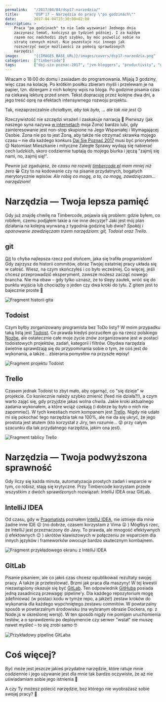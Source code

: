 ```yaml
---
permalink:   "/2017/04/04/dsp17-narzedzia/"
title:       "DSP'17 — Narzędzia do pracy \"po godzinach\""
date:        2017-04-04T23:30:00+02:00
description: >
    Praca "po godzinach" to nie lada wyzwanie! Jednego dnia
    zaczynasz temat, kończysz go tydzień później. I za każdym
    razem noc nadchodzi zbyt szybko, by móc pozwolić sobie na
    stratę cennych minut. Nie pozostaje nic innego jak
    rozszerzyć swoje możliwości za pomocą sprawdzonych
    narzędzi!
image:       "{{IMAGES_BASE_URL}}/images/covers/dsp17-narzedzia.png"
categories:  ["timbercode"]
tags:        ["daj-sie-poznac-2017", "jvm-bloggers", "productivity", "git", "todoist", "nozbe", "intellij-idea", "gitlab", "trello", "blog", "timbercode"]
---
```


Wracam o 18:00 do domu i zasiadam do programowania. Mijają 3 godziny,
więc czas na kolację. Po krótkim posiłku zbieram myśli i przelewam je 
na papier, tzn. dziergam z nich kolejny wpis na bloga. Po godzinie
pisania czas na ciekawą lekturę przed snem. Tekst dopracuję
przez kolejne dwa dni, a jego treść oprę na efektach intensywnego
rozwoju projektu.

Tak, niezaprzeczalnie *chciałbym, aby tak było, … ale tak nie
jest* 😉

Rzeczywistość nie szczędzi wrażeń i zaskakuje narracją 🙂 Pierwszy
(jak naszego syna nazywa
[w internetach]( https://www.instagram.com/p/BQ2rO7wgFxc )
moja Żona) bardzo lubi, gdy zainteresowanie jest non-stop
skupione na Jego Wspaniałej i Wymagającej Osobie. Żona nie po to
jest Żoną, aby także nie otrzymać skrawka mojego czasu – nie
dla każdego konkurs
[Daj Się Poznać 2017]( http://devstyle.pl/daj-sie-poznac/ )
musi być priorytetem 😉 Natomiast Mieszkanie i mityczne Zaległe Sprawy
wydają się nabierać cech ludzkich, skoro codziennie tuptają
do mojego biurka i jęczą "zajmij się nami, no, zajmij się!".

Pewnie już zgadujesz, że *czasu na rozwój
[timbercode.pl]( http://timbercode.pl )
mam mniej niż zero* 😀 Czy to na kodowanie czy na
pisanie przydatnych, bogatych merytorycznie wpisów. *Ale robię co mogę,
a to, co mogę, zawdzięczam… narzędziom!*

# Narzędzia — Twoja lepsza pamięć

Gdy już znajdę chwilę na Timbercode, pojawia się problem: gdzie byłem,
co robiłem, czemu podjąłem takie a nie inne decyzje? Jaki jest mój
plan działania na kolejną wyrwaną z tygodnia godzinę lub dwie?
*Spokój i opanowanie zawdzięczam trzem narzędziom: git, Todoist oraz Trello.*

## git

[Git]( https://git-scm.com/ ) to chyba najlepsza rzecz pod
słońcem, jaka się trafiła programistom! Gdy zajrzysz do 
historii commitów, obraz Twojej ostatniej pracy układa się w całość.
Wiesz, na czym skończyłeś i co było wcześniej.
Co więcej, jeśli chcesz przeprowadzić eksperyment, zawsze możesz zacząć 
nowego brancha. Nie ma obaw – gdy tylko uznasz, że to ślepy zaułek, wróć się 
do punktu wyjścia lub chociażby o jeden czy dwa kroki do tyłu. Z gitem jest 
to bajecznie proste 🙂

![Fragment historii gita]( {{IMAGES_BASE_URL}}/images/content/dsp17-narzedzia/git.png )

## Todoist

Czym byłby zorganizowany programista bez ToDo listy? W moim przypadku
taką listą jest [Todoist]( https://todoist.com ).
Co prawda kiedyś porzuciłem go na rzecz polskiego
[Nozbe]( https://nozbe.com ), ale ostatecznie
całe moje życie znów zorganizowane jest w postaci todoistowych
projektów, zadań, kategorii i filtrów. Obydwa narzędzia świetnie
sprawdzają się do przypominania sobie o tym, że coś jest do 
wykonania, a także… zbierania pomysłów na przyszłe wpisy!

![Fragment projektu Todoist]( {{IMAGES_BASE_URL}}/images/content/dsp17-narzedzia/todoist.png )

## Trello

Czasem jednak Todoist to zbyt mało, aby ogarnąć, co "się dzieje"
w projekcie. Co koniecznie należy szybko zmienić (feed nie działa?!),
a czym warto zająć się, gdy przyjdzie jakaś wolna chwila.
Jakie kroki aktualnego zadania wykonałem, a które wciąż czekają
(i dobrze by było o nich nie zapomnieć). W tych kwestiach moim
kompanem jest [Trello]( https://trello.com ).
Nigdy nie udało mi się pokochać tego narzędzia tak na 100%, ale
nie da się ukryć, że jego prostota jest atutem
(kto korzystał z Jiry, ten rozumie… 😜 przy całym szacunku dla tak
przydatnego narzędzia, jakim ona jest).

![Fragment tablicy Trello]( {{IMAGES_BASE_URL}}/images/content/dsp17-narzedzia/trello.png )

# Narzędzia — Twoja podwyższona sprawność

Gdy liczy się każda minuta, automatyzacja prostych zadań i wsparcie
w tym, co robisz, stają się krytyczne. Przy Timbercode korzystam
przede wszystkim z dwóch sprawdzonych rozwiązań: IntelliJ IDEA
oraz GitLab.

## IntelliJ IDEA

Od czasu, gdy w [Pragmatists]( http://pragmatists.pl/ )
poznałem [IntelliJ IDEA]( https://www.jetbrains.com/idea/ ),
nie istnieje dla mnie żadne inne IDE 😉 (no dobrze, czasem korzystam
z Vima 😜 ) Mógłbyś rzec, że IntelliJ jest przeznaczony do Javy.
To prawda, ale mnogość efektywnych (i efektownych 😉 )
skrótów klawiszowych w połączeniu ze wsparciem dla innych języków
i frameworków owocuje bardzo skutecznym kombajnem.

![Fragment przykładowego ekranu z IntelliJ IDEA]( {{IMAGES_BASE_URL}}/images/content/dsp17-narzedzia/intellij-idea.png )

## GitLab

Pisanie pisaniem, ale co jakiś czas chcesz opublikować rezultaty swojej
pracy. A także je przetestować. Brzmi jak praca dla maszyny!
W tej kwestii niezastąpiony okazuje się być
[GitLab]( https://gitlab.com/ ). Ten odpowiednik
[GitHuba]( https://github.com/ ) posiada jedną
zasadniczą przewagę: pipeline'y. Dla każdego repozytorium mogę
zdefiniować (w postaci kodu w tymże repo, a jakże!) zestaw kroków
do wykonania dla każdego wypchniętego zestawu commitów. W powtarzalny
sposób w powtarzalnym środowisku (na wybranym obrazie Dockera, np.
z Node.js w określonej wersji). W ten sposób nigdy nie pomijam
uruchomienia testów, a o sprawdzeniu po deploymencie czy serwer
"wstał" nie muszę nawet myśleć – to się zrobi samo 🤓

![Przykładowy pipeline GitLaba]( {{IMAGES_BASE_URL}}/images/content/dsp17-narzedzia/gitlab.png )

# Coś więcej?

Być może jest jeszcze jakieś przydatne narzędzie, które ratuje mnie
codziennie i jego używanie jest dla mnie tak bardzo oczywiste, że
aż nie uświadamiam sobie jego istnienia 🤔

A czy Ty możesz polecić narzędzie, bez którego nie wyobrażasz sobie
swojej pracy? 🙂